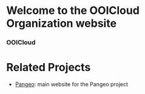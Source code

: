 # Welcome to the OOICloud Organization website
### OOICloud 

# Related Projects

- [Pangeo](http://pangeo.io/): main website for the Pangeo project
